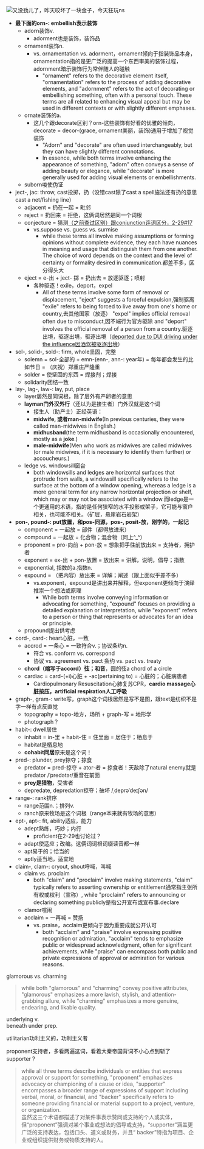 ![又没劲儿了，昨天咬坏了一块金子，今天狂玩ns](/assets/IMG_5318.PNG)

- **最下面的orn-: embellish表示装饰**
    - adorn装饰v.
        - adorment也是装饰，装饰品
    - ornament装饰n.
        - vs. ornamentation vs. adorment，ornament倾向于指装饰品本身，ornamentation指的是更广泛的提高一个东西审美的装饰过程，adornment暗示装饰行为常伴随人的碰触
            - "ornament" refers to the decorative element itself, "ornamentation" refers to the process of adding decorative elements, and "adornment" refers to the act of decorating or embellishing something, often with a personal touch. These terms are all related to enhancing visual appeal but may be used in different contexts or with slightly different emphases.
    - ornate装饰的a.
        - 这几个跟decorate区别？orn-这些装饰有好看的优雅的倾向，decorate = decor-(grace, ornament美丽，装饰)通用于增加了视觉装饰
            - "Adorn" and "decorate" are often used interchangeably, but they can have slightly different connotations.
            - In essence, while both terms involve enhancing the appearance of something, "adorn" often conveys a sense of adding beauty or elegance, while "decorate" is more generally used for adding visual elements or embellishments.
    - suborn唆使伪证
- ject-, jac: throw, cast投掷，扔（没错cast除了cast a spell施法还有扔的意思cast a net/fishing line）
    - adjacent = 扔在一起 = 毗邻
    - reject = 扔回来 = 拒绝，这俩词居然是同一个词根
    - conjecture = 猜测[（之前查过区别）跟conjunction连词区分，2-29#17](https://wiki.v2beach.cn/Log/2024-2-29.html)
        - vs.suppose vs. guess vs. surmise
            - while these terms all involve making assumptions or forming opinions without complete evidence, they each have nuances in meaning and usage that distinguish them from one another. The choice of word depends on the context and the level of certainty or formality desired in communication.都差不多，区分得头大
    - eject = e-出 + ject- 掷 = 扔出去 = 放逐驱逐；喷射
        - 各种驱逐！exile，deport，expel
            - All of these terms involve some form of removal or displacement, "eject" suggests a forceful expulsion,强制驱离 "exile" refers to being forced to live away from one's home or country,去其他国家（放逐） "expel" implies official removal often due to misconduct,因不端行为官方驱除 and "deport" involves the official removal of a person from a country.驱逐出境，驱逐出境，驱逐出境（[deported due to DUI driving under the influence因酒驾被驱逐出境](https://www.youtube.com/watch?v=Lt3JnTlcNcg)）
- sol-, solid-, sold-: firm, whole坚固，完整
    - solemn = sol-全部的 + emn-(enn-, ann-: year年) = 每年都会发生的比如节日 = （庆祝）郑重庄严隆重
    - solder = 使坚固的东西 = 焊接剂；焊接
    - solidarity团结一致
- lay-, lag-, law-: lay, put, place
    - layer居然是同词根，除了层外有产卵者的意思
    - **layman门外汉外行**（还以为是接生者）门外汉就是这个词
        - 接生人（助产士）正经英语：
        - **midwife, 或者man-midwife**(In previous centuries, they were called man-midwives in English.)
        - **midhusband**(the term midhusband is occasionally encountered, mostly as a **joke**.)
        - **male-midwife**(Men who work as midwives are called midwives (or male midwives, if it is necessary to identify them further) or accoucheurs.)
    - ledge vs. windowsill窗台
        - both windowsills and ledges are horizontal surfaces that protrude from walls, a windowsill specifically refers to the surface at the bottom of a window opening, whereas a ledge is a more general term for any narrow horizontal projection or shelf, which may or may not be associated with a window.而ledge是一个更通用的术语，指的是任何狭窄的水平投影或架子，它可能与窗户相关，也可能不相关。（矿层，悬崖岩石岩架）
- **pon-, pound-: put放置，和pos-同源，pos-, posit-放，刚学的，一起记**
    - component = 一起放 = 部件（都得放进来）
    - compound = 一起放 = 化合物；混合物（同上^_^）
    - proponent = pro-向前 + pon-放 = 想象把手往前放出来 = 支持者，拥护者
    - exponent = ex-出 + pon-放置 = 放出来 = 讲解，说明，倡导；指数
    - exponential, 指数的a.指数n.
    - expound = （把内容）放出来 = 详解；阐述（跟上面似乎差不多）
        - vs.exponent，expound是讲出来并解释，但exponent更倾向于演绎推崇一个想法或原理
            - While both terms involve conveying information or advocating for something, "expound" focuses on providing a detailed explanation or interpretation, while "exponent" refers to a person or thing that represents or advocates for an idea or principle.
    - propound提出供考虑
- cord-, card-: heart心脏，一致
    - accrod = 一条心 = 一致符合v.；协议条约n.
        - 符合 vs. conform vs. correspond
        - 协议 vs. agreement vs. pact 条约 vs. pact vs. treaty
    - **chord（缩写于accord）弦；和音**，圆的弦a chord of a circle
    - cardiac = card-(+i)心脏 + -ac(pertaining to) = 心脏的；心脏病患者
        - Cardiopulmonary Resuscitation心肺复苏CPR，**cardio massage心脏按压，artificial respiration人工呼吸**
- graph-, gram-: write写，graph这个词根居然是写不是图，跟text是纺织不是字一样有点反直觉
    - topography = topo-地方，场所 + graph-写 = 地形学
    - photograph？
- habit-: dwell居住
    - inhabit = in-里 + habit-住 = 住里面 = 居住于；栖息于
    - habitat是栖息地
    - **cohabit同居**原来是这个词！
- pred-: plunder, prey掠夺；掠食
    - predator = pred-掠夺 + ator-者 = 掠食者！天敌除了natural enemy就是predator /ˈpredətər/重音在前面
    - **prey是猎物**，受害者
    - depredate, depredation掠夺；破坏 /ˌdeprəˈdeɪʃən/
- range-: rank排序
    - range范围n.；排列v.
    - ranch原来牧场是这个词根（range本来就有牧场的意思）
- ept-, apt-: fit, ability适应，能力
    - adept熟练，巧妙；内行
        - proficient在2-29也讨论过？
    - adapt使适应；改编。这俩词词根词缀读音都一样
    - apt易于的；恰当的
    - aptly适当地，适宜地
- claim-, clam-: cryout, shout呼喊，叫喊
    - claim vs. proclaim
        - both "claim" and "proclaim" involve making statements, "claim" typically refers to asserting ownership or entitlement通常指主张所有权或权利（宣称）, while "proclaim" refers to announcing or declaring something publicly是指公开宣布或宣布事.declare
    - clamor喧闹
    - acclaim = 一再喊 = 赞扬
        - vs. praise，acclaim更倾向于因为重要成就公开认可
            - both "acclaim" and "praise" involve expressing positive recognition or admiration, "acclaim" tends to emphasize public or widespread acknowledgment, often for significant achievements, while "praise" can encompass both public and private expressions of approval or admiration for various reasons.

glamorous vs. charming
>while both "glamorous" and "charming" convey positive attributes, "glamorous" emphasizes a more lavish, stylish, and attention-grabbing allure, while "charming" emphasizes a more genuine, endearing, and likable quality.

underlying v.  
beneath under prep.  

utilitarian功利主义的，功利主义者

proponent支持者，多看两遍这词，看着大秦帝国背词不小心点到斩了  
supporter？
>while all three terms describe individuals or entities that express approval or support for something, "proponent" emphasizes advocacy or championing of a cause or idea, "supporter" encompasses a broader range of expressions of support including verbal, moral, or financial, and "backer" specifically refers to someone providing financial or material support to a project, venture, or organization.  
>虽然这三个术语都描述了对某件事表示赞同或支持的个人或实体，但“proponent”强调对某个事业或想法的倡导或支持，“supporter”涵盖更广泛的支持表达，包括口头、道义或财务，并且“ backer”特指为项目、企业或组织提供财务或物质支持的人。